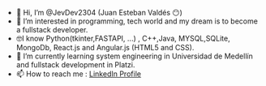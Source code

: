 - 👋 Hi, I’m @JevDev2304 (Juan Esteban Valdés 😶)
- 👀 I’m interested in programming, tech world and my dream is to become a fullstack developer.
- 🤓I know Python(tkinter,FASTAPI, ...) , C++,Java, MYSQL,SQLite, MongoDb, React.js  and Angular.js (HTML5 and CSS).
- 🌱 I’m currently learning system engineering in Universidad de Medellín and fullstack development in Platzi.
- 📫 How to reach me : [LinkedIn Profile](https://www.linkedin.com/in/juanesvaldesospina/ "Linkedin Profile")

<!---
JevDev2304/JevDev2304 is a ✨ special ✨ repository because its `README.md` (this file) appears on your GitHub profile.
You can click the Preview link to take a look at your changes.
--->
